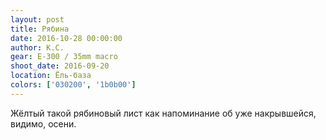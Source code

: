 ```yaml
---
layout: post
title: Рябина
date: 2016-10-28 00:00:00
author: К.С.
gear: E-300 / 35mm macro
shoot_date: 2016-09-20
location: Ёль-база
colors: ['030200', '1b0b00']
---
```


Жёлтый такой рябиновый лист как напоминание об уже накрывшейся, видимо, осени.
